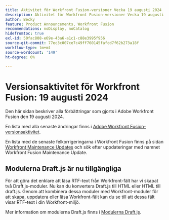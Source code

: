 ```yaml
---
title: Aktivitet för Workfront Fusion-versioner Vecka 19 augusti 2024
description: Aktivitet för Workfront Fusion-versioner Vecka 19 augusti 2024
author: Becky
feature: Product Announcements, Workfront Fusion
recommendations: noDisplay, noCatalog
hidefromtoc: true
exl-id: 50fac808-e69e-43a6-a1c1-c88e3995f956
source-git-commit: 77ec3c007ce7c49ff760145fafcd7f62b273a18f
workflow-type: tm+mt
source-wordcount: '149'
ht-degree: 0%

---
```


# Versionsaktivitet för Workfront Fusion: 19 augusti 2024

Den här sidan beskriver alla förbättringar som gjorts i Adobe Workfront Fusion den 19 augusti 2024.

En lista med alla senaste ändringar finns i [Adobe Workfront Fusion-versionsaktivitet](/help/workfront-fusion/fusion-product-releases/fusion-release-activity.md).

En lista med de senaste felkorrigeringarna i Workfront Fusion finns på sidan [Workfront Maintenance Updates](https://experienceleague.adobe.com/docs/workfront-known-issues/releases/current-updates.html) och sök efter uppdateringar med namnet Workfront Fusion Maintenance Update.

## Modulerna Draft.js är nu tillgängliga

För att göra det enklare att läsa RTF-text från Workfront-fält har vi skapat två Draft.js-moduler. Nu kan du konvertera Draft.js till HTML eller HTML till draft.js. Genom att kombinera dessa moduler med Workfront-moduler för att skapa, uppdatera eller läsa Workfront-fält kan du se till att dessa fält visar RTF-text i din Workfront-miljö.

Mer information om modulerna Draft.js finns i [Modulerna Draft.js](/help/workfront-fusion/references/apps-and-modules/tools-and-transformers/draft-js-modules.md).
